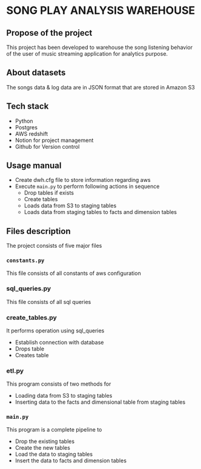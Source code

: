 # SONG PLAY ANALYSIS WAREHOUSE

## Propose of the project
This project has been developed to warehouse the song listening behavior of the user of music streaming application for analytics purpose.

## About datasets
The songs data & log data are in JSON format that are stored in Amazon S3

## Tech stack
- Python
- Postgres
- AWS redshift
- Notion for project management
- Github for Version control


## Usage manual
- Create dwh.cfg file to store information regarding aws
- Execute `main.py` to perform following actions in sequence
  - Drop tables if exists
  - Create tables
  - Loads data from S3 to staging tables
  - Loads data from staging tables to facts and dimension tables

## Files description
The project consists of five major files

### `constants.py`
This file consists of all constants of aws configuration

### sql_queries.py
This file consists of all sql queries

### create_tables.py
It performs operation using sql_queries
- Establish connection with database
- Drops table 
- Creates table

### etl&#46;py
This program consists of two methods for  
- Loading data from S3 to staging tables
- Inserting data to the facts and dimensional table from staging tables

### `main.py`
This program is a complete pipeline to 
- Drop the existing tables
- Create the new tables
- Load the data to staging tables
- Insert the data to facts and dimension tables
